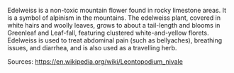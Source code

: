 Edelweiss is a non-toxic mountain flower found in rocky limestone areas. It is a symbol of alpinism in the mountains.
The edelweiss plant, covered in white hairs and woolly leaves, grows to about a tail-length and blooms in Greenleaf and Leaf-fall, featuring clustered white-and-yellow florets.
Edelweiss is used to treat abdominal pain (such as bellyaches), breathing issues, and diarrhea, and is also used as a travelling herb.

Sources:
https://en.wikipedia.org/wiki/Leontopodium_nivale